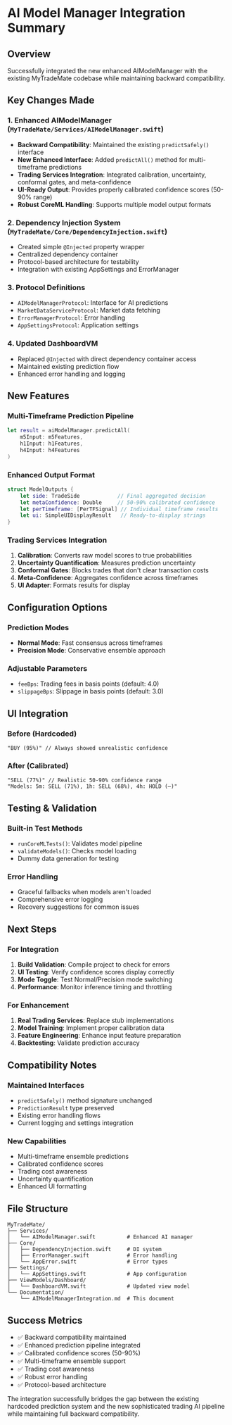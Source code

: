 # AI Model Manager Integration Summary

## Overview
Successfully integrated the new enhanced AIModelManager with the existing MyTradeMate codebase while maintaining backward compatibility.

## Key Changes Made

### 1. Enhanced AIModelManager (`MyTradeMate/Services/AIModelManager.swift`)
- **Backward Compatibility**: Maintained the existing `predictSafely()` interface
- **New Enhanced Interface**: Added `predictAll()` method for multi-timeframe predictions
- **Trading Services Integration**: Integrated calibration, uncertainty, conformal gates, and meta-confidence
- **UI-Ready Output**: Provides properly calibrated confidence scores (50-90% range)
- **Robust CoreML Handling**: Supports multiple model output formats

### 2. Dependency Injection System (`MyTradeMate/Core/DependencyInjection.swift`)
- Created simple `@Injected` property wrapper
- Centralized dependency container
- Protocol-based architecture for testability
- Integration with existing AppSettings and ErrorManager

### 3. Protocol Definitions
- `AIModelManagerProtocol`: Interface for AI predictions
- `MarketDataServiceProtocol`: Market data fetching
- `ErrorManagerProtocol`: Error handling
- `AppSettingsProtocol`: Application settings

### 4. Updated DashboardVM
- Replaced `@Injected` with direct dependency container access
- Maintained existing prediction flow
- Enhanced error handling and logging

## New Features

### Multi-Timeframe Prediction Pipeline
```swift
let result = aiModelManager.predictAll(
    m5Input: m5Features,
    h1Input: h1Features, 
    h4Input: h4Features
)
```

### Enhanced Output Format
```swift
struct ModelOutputs {
    let side: TradeSide            // Final aggregated decision
    let metaConfidence: Double     // 50-90% calibrated confidence
    let perTimeframe: [PerTFSignal] // Individual timeframe results
    let ui: SimpleUIDisplayResult   // Ready-to-display strings
}
```

### Trading Services Integration
1. **Calibration**: Converts raw model scores to true probabilities
2. **Uncertainty Quantification**: Measures prediction uncertainty
3. **Conformal Gates**: Blocks trades that don't clear transaction costs
4. **Meta-Confidence**: Aggregates confidence across timeframes
5. **UI Adapter**: Formats results for display

## Configuration Options

### Prediction Modes
- **Normal Mode**: Fast consensus across timeframes
- **Precision Mode**: Conservative ensemble approach

### Adjustable Parameters
- `feeBps`: Trading fees in basis points (default: 4.0)
- `slippageBps`: Slippage in basis points (default: 3.0)

## UI Integration

### Before (Hardcoded)
```
"BUY (95%)" // Always showed unrealistic confidence
```

### After (Calibrated)
```
"SELL (77%)" // Realistic 50-90% confidence range
"Models: 5m: SELL (71%), 1h: SELL (68%), 4h: HOLD (—)"
```

## Testing & Validation

### Built-in Test Methods
- `runCoreMLTests()`: Validates model pipeline
- `validateModels()`: Checks model loading
- Dummy data generation for testing

### Error Handling
- Graceful fallbacks when models aren't loaded
- Comprehensive error logging
- Recovery suggestions for common issues

## Next Steps

### For Integration
1. **Build Validation**: Compile project to check for errors
2. **UI Testing**: Verify confidence scores display correctly
3. **Mode Toggle**: Test Normal/Precision mode switching
4. **Performance**: Monitor inference timing and throttling

### For Enhancement
1. **Real Trading Services**: Replace stub implementations
2. **Model Training**: Implement proper calibration data
3. **Feature Engineering**: Enhance input feature preparation
4. **Backtesting**: Validate prediction accuracy

## Compatibility Notes

### Maintained Interfaces
- `predictSafely()` method signature unchanged
- `PredictionResult` type preserved
- Existing error handling flows
- Current logging and settings integration

### New Capabilities
- Multi-timeframe ensemble predictions
- Calibrated confidence scores
- Trading cost awareness
- Uncertainty quantification
- Enhanced UI formatting

## File Structure
```
MyTradeMate/
├── Services/
│   └── AIModelManager.swift          # Enhanced AI manager
├── Core/
│   ├── DependencyInjection.swift     # DI system
│   ├── ErrorManager.swift            # Error handling
│   └── AppError.swift                # Error types
├── Settings/
│   └── AppSettings.swift             # App configuration
├── ViewModels/Dashboard/
│   └── DashboardVM.swift             # Updated view model
└── Documentation/
    └── AIModelManagerIntegration.md  # This document
```

## Success Metrics
- ✅ Backward compatibility maintained
- ✅ Enhanced prediction pipeline integrated
- ✅ Calibrated confidence scores (50-90%)
- ✅ Multi-timeframe ensemble support
- ✅ Trading cost awareness
- ✅ Robust error handling
- ✅ Protocol-based architecture

The integration successfully bridges the gap between the existing hardcoded prediction system and the new sophisticated trading AI pipeline while maintaining full backward compatibility.
